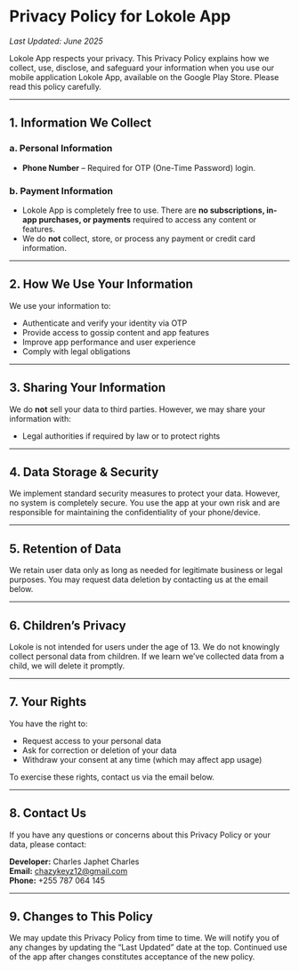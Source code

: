 # Privacy Policy for Lokole App  
_Last Updated: June 2025_

Lokole App respects your privacy. This Privacy Policy explains how we collect, use, disclose, and safeguard your information when you use our mobile application Lokole App, available on the Google Play Store. Please read this policy carefully.

---

## 1. Information We Collect

### a. Personal Information
- **Phone Number** – Required for OTP (One-Time Password) login.

### b. Payment Information
- Lokole App is completely free to use. There are **no subscriptions, in-app purchases, or payments** required to access any content or features.  
- We do **not** collect, store, or process any payment or credit card information.

---

## 2. How We Use Your Information

We use your information to:  
- Authenticate and verify your identity via OTP  
- Provide access to gossip content and app features  
- Improve app performance and user experience  
- Comply with legal obligations  

---

## 3. Sharing Your Information

We do **not** sell your data to third parties. However, we may share your information with:  
- Legal authorities if required by law or to protect rights  

---

## 4. Data Storage & Security

We implement standard security measures to protect your data. However, no system is completely secure. You use the app at your own risk and are responsible for maintaining the confidentiality of your phone/device.

---

## 5. Retention of Data

We retain user data only as long as needed for legitimate business or legal purposes. You may request data deletion by contacting us at the email below.

---

## 6. Children’s Privacy

Lokole is not intended for users under the age of 13. We do not knowingly collect personal data from children. If we learn we’ve collected data from a child, we will delete it promptly.

---

## 7. Your Rights

You have the right to:  
- Request access to your personal data  
- Ask for correction or deletion of your data  
- Withdraw your consent at any time (which may affect app usage)  

To exercise these rights, contact us via the email below.

---

## 8. Contact Us

If you have any questions or concerns about this Privacy Policy or your data, please contact:

**Developer:** Charles Japhet Charles  
**Email:** chazykeyz12@gmail.com  
**Phone:** +255 787 064 145

---

## 9. Changes to This Policy

We may update this Privacy Policy from time to time. We will notify you of any changes by updating the “Last Updated” date at the top. Continued use of the app after changes constitutes acceptance of the new policy.
